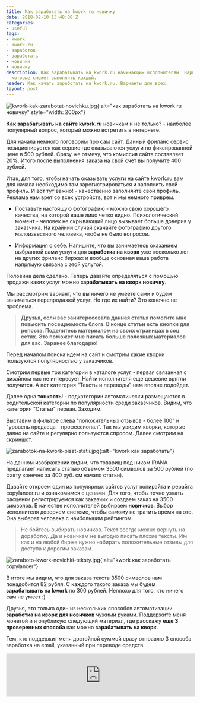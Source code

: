 ```yaml
---
title: Как заработать на kwork ru новичку
date: 2018-02-10 13:48:00 Z
categories:
- useful
tags:
- kwork
- kwork.ru
- заработок
- заработать
- новички
- новичку
description: Как зарабатывать на kwork.ru начинающим исполнителям. Варианты услуг,
  которые сможет выполнять каждый.
header: Как начать заработать на kwork.ru. Варианты для всех.
layout: post
---
```


![kwork-kak-zarabotat-novichku.jpg](/uploads/kwork-kak-zarabotat-novichku.jpg){:alt="как заработать на kwork ru новичку" style="width: 200px"}

**Как зарабатывать на сайте kwork.ru** новичкам и не только? - наиболее популярный вопрос, который можно встретить в интернете.

Для начала немного поговорим про сам сайт. Данный фриланс сервис позиционируется как сервис где оказываются услуги по фиксированной цене в 500 рублей. Сразу же отмечу, что комиссия сайта составляет 20%. Итого после выполнения заказа на свой счет вы получите 400 рублей.

Итак, для того, чтобы начать оказывать услуги на сайте kwork.ru вам для начала необходимо там зарегистрироваться и заполнить свой профиль. И вот тут важно! - качественно заполняйте свой профиль. Реклама нам врет со всех устройств, вот и мы немного приврем.

* Поставьте настоящую фотографию - можно свою хорошего качества, на которой ваше лицо четко видно. Психологический момент - человек не скрывающий лицо вызывает больше доверия у заказчика. На крайний случай скачайте фотографию другого малоизвестного человека, чтобы не было вопросов.

* Информация о себе. Напишите, что вы занимаетесь оказанием выбранной вами услуги для **заработка на кворк** уже несколько лет на других фриланс биржах и вообще основная ваша работа напрямую связана с этой услугой.

Половина дела сделано. Теперь давайте определяться с помощью продажи каких услуг можно **зарабатывать на кворк новичку**.

Мы рассмотрим вариант, что вы ничего не умеете сами и будем заниматься перепродажей услуг. Но где их найти? Это конечно не проблема.

<script async src="//pagead2.googlesyndication.com/pagead/js/adsbygoogle.js"></script>
<!-- html blog article adaptive -->
<ins class="adsbygoogle"
     style="display:block"
     data-ad-client="ca-pub-7700451254687983"
     data-ad-slot="1629640353"
     data-ad-format="auto"></ins>
<script>
(adsbygoogle = window.adsbygoogle || []).push({});
</script>

> **Друзья, если вас заинтересовала данная статья помогите мне повысить посещаемость блога. В конце статьи есть кнопки для репоста. Поделитесь материалом на своих страницах в соц сетях. Это поможет мне писать больше полезных материалов для вас. Заранее благодарю!**

Перед началом поиска идем на сайт и смотрим какие кворки пользуются популярностью у заказчиков.

Смотрим первые три категории в каталоге услуг - первая связанная с дизайном нас не интересует. Найти исполнителя еще дешевле врятли получится. А вот категория "Тексты и переводы" нам вполне подойдет.

Далее одна **тонкость**! - подкатегории автоматически размещаются в родительской категории по популярности среди заказчиков. Видим, что категория "Статьи" первая. Заходим.

Выставим в фильтре слева "положительных отзывов - более 100" и "уровень продавца - профессионал". Так мы увидим кворки, которые давно на сайте и регулярно пользуются спросом. Далее смотрим на скриншот.

![zarabotok-na-kwork-pisat-statii.jpg](/uploads/zarabotok-na-kwork-pisat-statii.jpg){:alt="kwork как заработать"}

На данном изображении видим, что товарищ под ником IRANA предлагает написать статью объемом 3500 символов за 500 рублей (по факту конечно за 400 руб. см начало статьи).

Давайте откроем один из популярных сайтов услуг копирайта и рерайта copylancer.ru и ознакомимся с ценами. Для того, чтобы точно узнать расценки регистрируемся как заказчик и создаем заказ на 3500 символов. В качестве исполнителей выбираем **новичков**. Выбор исполнителя доверяем системе, чтобы самому не тратить время на это. Она выберет человека с наибольшим рейтингом.

> Не бойтесь выбирать новичков. Текст всегда можно вернуть на доработку. Да и новичкам не выгодно писать плохие тексты. Им как и на любой бирже нужно набирать положительные отзывы для доступа к дорогим заказам.

![zaraboto-kwork-novichki-teksty.jpg](/uploads/zaraboto-kwork-novichki-teksty.jpg){:alt="kwork как заработать copylancer"}

В итоге мы видим, что для заказа текста 3500 символов нам понадобится 82 рубля. С каждого такого заказа мы будем **зарабатывать на kwork** по 300 рублей. Неплохо для того, кто ничего сам не умеет :)

Друзья, это только один из нескольких способов автоматизации **заработка на кворк для новичков** чужими руками. Поддержите меня монетой и я опубликую следующий материал, где расскажу **еще 3 проверенных способа** как можно **зарабатывать на кворк**.

Тем, кто поддержит меня достойной суммой сразу отправлю 3 способа заработка на email, указанный при переводе средств.

<iframe frameborder="0" allowtransparency="true" scrolling="no" src="https://money.yandex.ru/embed/donate.xml?account=410011216089107&quickpay=donate&payment-type-choice=on&mobile-payment-type-choice=on&default-sum=99&targets=%D0%9F%D0%BE%D0%BB%D1%83%D1%87%D0%B8%D1%82%D0%B5+%D0%B5%D1%89%D0%B5+3+%D1%81%D0%BF%D0%BE%D1%81%D0%BE%D0%B1%D0%B0+%D0%B7%D0%B0%D1%80%D0%B0%D0%B1%D0%BE%D1%82%D0%BA%D0%B0+%D0%BD%D0%B0+kwork.ru&target-visibility=on&project-name=htmlblog.github.io&project-site=https%3A%2F%2Fhtmlblog.github.io&button-text=05&mail=on&successURL=https%3A%2F%2Fhtmlblog.github.io%2Fkak-zarabotat-na-kwork-ru-novichku" width="508" height="117"></iframe>

<script async src="//pagead2.googlesyndication.com/pagead/js/adsbygoogle.js"></script>
<!-- html blog article adaptive -->
<ins class="adsbygoogle"
     style="display:block"
     data-ad-client="ca-pub-7700451254687983"
     data-ad-slot="1629640353"
     data-ad-format="auto"></ins>
<script>
(adsbygoogle = window.adsbygoogle || []).push({});
</script>
